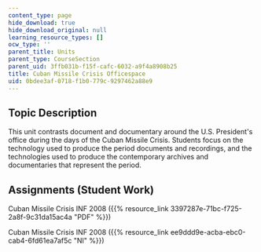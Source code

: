 ```yaml
---
content_type: page
hide_download: true
hide_download_original: null
learning_resource_types: []
ocw_type: ''
parent_title: Units
parent_type: CourseSection
parent_uid: 3ffb031b-f15f-cafc-6032-a9f4a8908b25
title: Cuban Missile Crisis Officespace
uid: 0bdee3af-0718-f1b0-779c-9297462a88e9
---
```


Topic Description
-----------------

This unit contrasts document and documentary around the U.S. President's office during the days of the Cuban Missile Crisis. Students focus on the technology used to produce the period documents and recordings, and the technologies used to produce the contemporary archives and documentaries that represent the period.

Assignments (Student Work)
--------------------------

Cuban Missile Crisis INF 2008 ({{% resource_link 3397287e-71bc-f725-2a8f-9c31da15ac4a "PDF" %}})

Cuban Missile Crisis INF 2008 ({{% resource_link ee9ddd9e-acba-ebc0-cab4-6fd61ea7af5c "NI" %}})